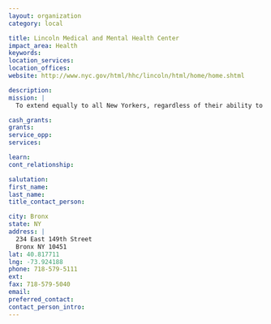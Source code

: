 ```yaml
---
layout: organization
category: local

title: Lincoln Medical and Mental Health Center
impact_area: Health
keywords: 
location_services: 
location_offices: 
website: http://www.nyc.gov/html/hhc/lincoln/html/home/home.shtml

description: 
mission: |
  To extend equally to all New Yorkers, regardless of their ability to pay, comprehensive health services of the highest quality in an atmosphere of humane care, dignity and respect; To promote and protect, as both innovator and advocate, the health, welfare and safety of the people of the City of New York.

cash_grants: 
grants: 
service_opp: 
services: 

learn: 
cont_relationship: 

salutation: 
first_name: 
last_name: 
title_contact_person: 

city: Bronx
state: NY
address: |
  234 East 149th Street     
  Bronx NY 10451
lat: 40.817711
lng: -73.924188
phone: 718-579-5111
ext: 
fax: 718-579-5040
email: 
preferred_contact: 
contact_person_intro: 
---
```


